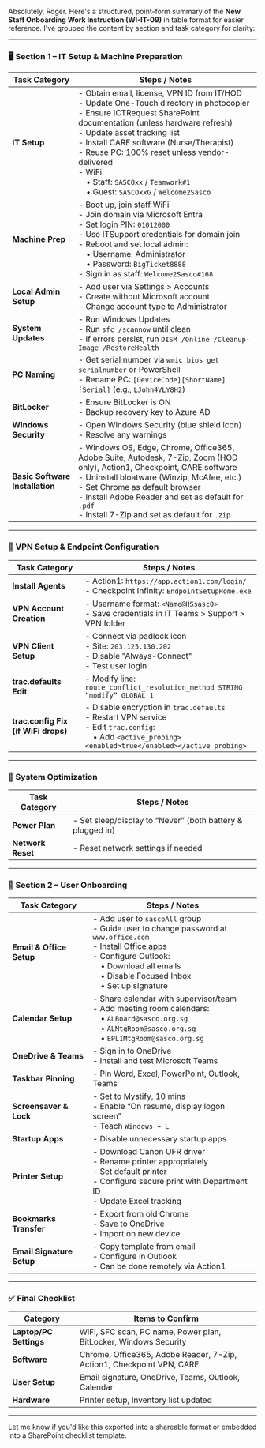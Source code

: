 Absolutely, Roger. Here's a structured, point-form summary of the **New Staff Onboarding Work Instruction (WI-IT-09)** in table format for easier reference. I've grouped the content by section and task category for clarity:

---

### 🖥️ Section 1 – IT Setup & Machine Preparation

| **Task Category** | **Steps / Notes** |
|------------------|-------------------|
| **IT Setup** | - Obtain email, license, VPN ID from IT/HOD<br>- Update One-Touch directory in photocopier<br>- Ensure ICTRequest SharePoint documentation (unless hardware refresh)<br>- Update asset tracking list<br>- Install CARE software (Nurse/Therapist)<br>- Reuse PC: 100% reset unless vendor-delivered<br>- WiFi:<br> • Staff: `SASCOxx` / `Teamwork#1`<br> • Guest: `SASCOxxG` / `Welcome2Sasco` |
| **Machine Prep** | - Boot up, join staff WiFi<br>- Join domain via Microsoft Entra<br>- Set login PIN: `01012000`<br>- Use ITSupport credentials for domain join<br>- Reboot and set local admin:<br> • Username: Administrator<br> • Password: `BigTicket8888`<br>- Sign in as staff: `Welcome2Sasco#168` |
| **Local Admin Setup** | - Add user via Settings > Accounts<br>- Create without Microsoft account<br>- Change account type to Administrator |
| **System Updates** | - Run Windows Updates<br>- Run `sfc /scannow` until clean<br>- If errors persist, run `DISM /Online /Cleanup-Image /RestoreHealth` |
| **PC Naming** | - Get serial number via `wmic bios get serialnumber` or PowerShell<br>- Rename PC: `[DeviceCode][ShortName][Serial]` (e.g., `LJohn4VLY8H2`) |
| **BitLocker** | - Ensure BitLocker is ON<br>- Backup recovery key to Azure AD |
| **Windows Security** | - Open Windows Security (blue shield icon)<br>- Resolve any warnings |
| **Basic Software Installation** | - Windows OS, Edge, Chrome, Office365, Adobe Suite, Autodesk, 7-Zip, Zoom (HOD only), Action1, Checkpoint, CARE software<br>- Uninstall bloatware (Winzip, McAfee, etc.)<br>- Set Chrome as default browser<br>- Install Adobe Reader and set as default for `.pdf`<br>- Install 7-Zip and set as default for `.zip` |

---

### 🔐 VPN Setup & Endpoint Configuration

| **Task Category** | **Steps / Notes** |
|------------------|-------------------|
| **Install Agents** | - Action1: `https://app.action1.com/login/`<br>- Checkpoint Infinity: `EndpointSetupHome.exe` |
| **VPN Account Creation** | - Username format: `<Name@HSsasc0>`<br>- Save credentials in IT Teams > Support > VPN folder |
| **VPN Client Setup** | - Connect via padlock icon<br>- Site: `203.125.130.202`<br>- Disable "Always-Connect"<br>- Test user login |
| **trac.defaults Edit** | - Modify line: `route_conflict_resolution_method STRING “modify” GLOBAL 1` |
| **trac.config Fix (if WiFi drops)** | - Disable encryption in `trac.defaults`<br>- Restart VPN service<br>- Edit `trac.config`:<br> • Add `<active_probing><enabled>true</enabled></active_probing>` |

---

### 🔧 System Optimization

| **Task Category** | **Steps / Notes** |
|------------------|-------------------|
| **Power Plan** | - Set sleep/display to “Never” (both battery & plugged in) |
| **Network Reset** | - Reset network settings if needed |

---

### 👤 Section 2 – User Onboarding

| **Task Category** | **Steps / Notes** |
|------------------|-------------------|
| **Email & Office Setup** | - Add user to `sascoAll` group<br>- Guide user to change password at `www.office.com`<br>- Install Office apps<br>- Configure Outlook:<br> • Download all emails<br> • Disable Focused Inbox<br> • Set up signature |
| **Calendar Setup** | - Share calendar with supervisor/team<br>- Add meeting room calendars:<br> • `ALBoard@sasco.org.sg`<br> • `ALMtgRoom@sasco.org.sg`<br> • `EPL1MtgRoom@sasco.org.sg` |
| **OneDrive & Teams** | - Sign in to OneDrive<br>- Install and test Microsoft Teams |
| **Taskbar Pinning** | - Pin Word, Excel, PowerPoint, Outlook, Teams |
| **Screensaver & Lock** | - Set to Mystify, 10 mins<br>- Enable “On resume, display logon screen”<br>- Teach `Windows + L` |
| **Startup Apps** | - Disable unnecessary startup apps |
| **Printer Setup** | - Download Canon UFR driver<br>- Rename printer appropriately<br>- Set default printer<br>- Configure secure print with Department ID<br>- Update Excel tracking |
| **Bookmarks Transfer** | - Export from old Chrome<br>- Save to OneDrive<br>- Import on new device |
| **Email Signature Setup** | - Copy template from email<br>- Configure in Outlook<br>- Can be done remotely via Action1 |

---

### ✅ Final Checklist

| **Category** | **Items to Confirm** |
|-------------|----------------------|
| **Laptop/PC Settings** | WiFi, SFC scan, PC name, Power plan, BitLocker, Windows Security |
| **Software** | Chrome, Office365, Adobe Reader, 7-Zip, Action1, Checkpoint VPN, CARE |
| **User Setup** | Email signature, OneDrive, Teams, Outlook, Calendar |
| **Hardware** | Printer setup, Inventory list updated |

---

Let me know if you'd like this exported into a shareable format or embedded into a SharePoint checklist template.